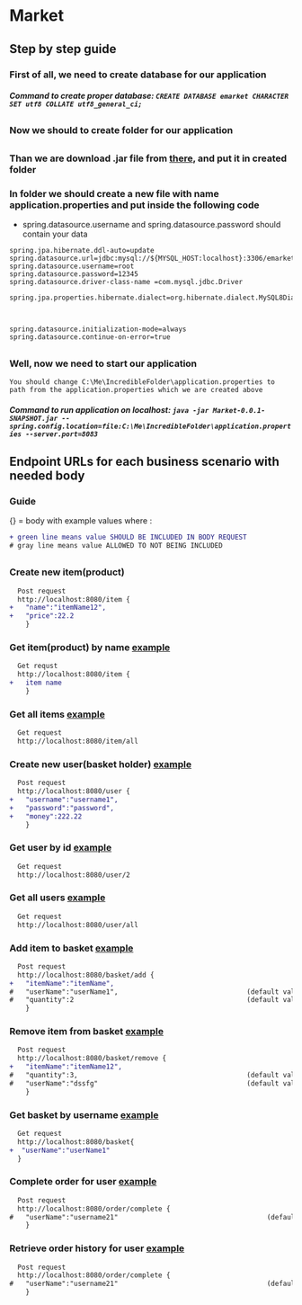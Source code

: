 # Market

## Step by step guide


### First of all, we need to create database for our application
##### Command to create proper database: ```CREATE DATABASE emarket CHARACTER SET utf8 COLLATE utf8_general_ci;```
##

### Now we should to create folder for our application
##
### Than we are download .jar file from [there](https://github.com/empty-person/Market/blob/master/target/Market-0.0.1-SNAPSHOT.jar), and put it in created folder

### In folder we should create a new file with name application.properties and put inside the following code
 
- spring.datasource.username and spring.datasource.password should contain your data 

``` 
spring.jpa.hibernate.ddl-auto=update
spring.datasource.url=jdbc:mysql://${MYSQL_HOST:localhost}:3306/emarket
spring.datasource.username=root
spring.datasource.password=12345
spring.datasource.driver-class-name =com.mysql.jdbc.Driver

spring.jpa.properties.hibernate.dialect=org.hibernate.dialect.MySQL8Dialect



spring.datasource.initialization-mode=always
spring.datasource.continue-on-error=true
```

##
### Well, now we need to start our application
`
You should change C:\Me\IncredibleFolder\application.properties to path from the application.properties which we are created above
`
##### Command to run application on localhost: ```java -jar Market-0.0.1-SNAPSHOT.jar --spring.config.location=file:C:\Me\IncredibleFolder\application.properties --server.port=8083```
##


## Endpoint URLs for each business scenario with needed body
### Guide
{} = body with example values where :
```diff
+ green line means value SHOULD BE INCLUDED IN BODY REQUEST
# gray line means value ALLOWED TO NOT BEING INCLUDED
```

## 

### Create new item(product) 
```diff
  Post request
  http://localhost:8080/item {
+   "name":"itemName12",
+   "price":22.2
    }
```


### Get item(product) by name  [example](https://i.ibb.co/WFt8CdQ/image.png)
```diff
  Get requst
  http://localhost:8080/item {
+   item name
    }
```

### Get all items [example](https://i.ibb.co/jLkLgtC/image.png)
```diff
  Get request
  http://localhost:8080/item/all
```

### Create new user(basket holder) [example](https://i.ibb.co/NT3bpPW/image.png)
```diff
  Post request
  http://localhost:8080/user {
+   "username":"username1",
+   "password":"password",
+   "money":222.22
    }
```

### Get user by id [example](https://i.ibb.co/89QNm2y/image.png)
```diff
  Get request
  http://localhost:8080/user/2
```

### Get all users [example](https://i.ibb.co/NsVxXPp/image.png)
```diff
  Get request
  http://localhost:8080/user/all
```

### Add item to basket [example](https://i.ibb.co/vqQmM6W/image.png)
```diff
  Post request
  http://localhost:8080/basket/add {
+   "itemName":"itemName",
#   "userName":"userName1",                                (default value = username1)
#   "quantity":2                                           (default value = 1)
    }
```

### Remove item from basket [example](https://i.ibb.co/r76hnB8/image.png)
```diff
  Post request
  http://localhost:8080/basket/remove {
+   "itemName":"itemName12",
#   "quantity":3,                                          (default value = 1)
#   "userName":"dssfg"                                     (default value = username1)
    }
```

### Get basket by username [example](https://i.ibb.co/zbh7FS4/image.png)
```diff
  Get request
  http://localhost:8080/basket{
+  "userName":"userName1"
  }
```

### Complete order for user [example](https://i.ibb.co/Hq8Kgbb/image.png)
```diff
  Post request
  http://localhost:8080/order/complete {
#   "userName":"username21"                                     (default value = username1)
    }
```

### Retrieve order history for user [example](https://i.ibb.co/RzpZPvB/image.png)
```diff
  Post request
  http://localhost:8080/order/complete {
#   "userName":"username21"                                     (default value = username1)
    }
```







